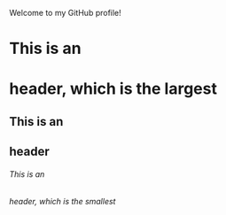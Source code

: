 Welcome to my GitHub profile!
# This is an <h1> header, which is the largest
## This is an <h2> header
###### This is an <h6> header, which is the smallest
